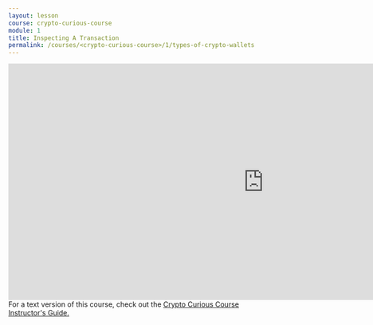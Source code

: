 ```yaml
---
layout: lesson
course: crypto-curious-course
module: 1
title: Inspecting A Transaction
permalink: /courses/<crypto-curious-course>/1/types-of-crypto-wallets
---
```


<iframe src="https://www.youtube.com/embed/sS03lTexo2s" width="1024" height="475" frameborder="0" allowfullscreen="allowfullscreen"></iframe>

<span class="openingParagraph">
For a text version of this course, check out the <a href="https://ccc.weteachblockchain.org/">Crypto Curious Course Instructor's Guide.</a>
</span>